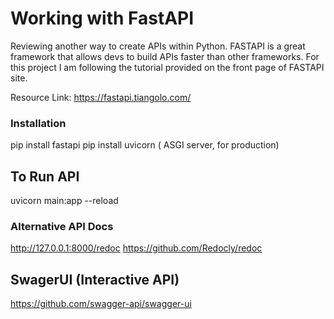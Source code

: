 # Working with FastAPI
Reviewing another way to create APIs within Python. FASTAPI is a great framework that allows devs to build APIs faster than other frameworks. For this project I am following the tutorial provided on the front page of FASTAPI site.

Resource Link: https://fastapi.tiangolo.com/

### Installation
pip install fastapi
pip install uvicorn (  ASGI server, for production)

## To Run API

uvicorn main:app --reload

### Alternative API Docs
http://127.0.0.1:8000/redoc
https://github.com/Redocly/redoc


## SwagerUI (Interactive API)
https://github.com/swagger-api/swagger-ui






